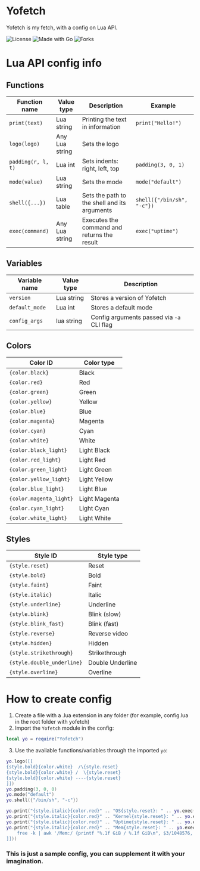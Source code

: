 # Yofetch
Yofetch is my fetch, with a config on Lua API.

![License](https://img.shields.io/github/license/TheMomer/yofetch?style=for-the-badge)
![Made with Go](https://img.shields.io/badge/Made%20with-Go-blue?style=for-the-badge&logo=go)
![Forks](https://img.shields.io/github/forks/TheMomer/yofetch?style=for-the-badge)

# Lua API config info

## Functions
| Function name       | Value type           | Description                                  | Example                    |
|---------------------|----------------------|----------------------------------------------|----------------------------|
| `print(text)`       | Lua string           | Printing the text in information             | `print("Hello!")`          |
| `logo(logo)`        | Any Lua string       | Sets the logo                                |                            |
| `padding(r, l, t)`  | Lua int              | Sets indents: right, left, top               | `padding(3, 0, 1)`         |
| `mode(value)`       | Lua string           | Sets the mode                                | `mode("default")`          | 
| `shell({...})`      | Lua table            | Sets the path to the shell and its arguments | `shell({"/bin/sh", "-c"})` |
| `exec(command)`     | Any Lua string       | Executes the command and returns the result  | `exec("uptime")`           |

## Variables
| Variable name        | Value type       | Description                               |
|----------------------|------------------|-------------------------------------------|
| `version`            | Lua string       | Stores a version of Yofetch               |
| `default_mode`       | Lua int          | Stores a default mode                     |
| `config_args`        | lua string       | Config arguments passed via `-a` CLI flag |

## Colors
| Color ID                | Color type     |
|-------------------------|----------------|
| `{color.black}`         | Black          |
| `{color.red}`           | Red            |
| `{color.green}`         | Green          |
| `{color.yellow}`        | Yellow         |
| `{color.blue}`          | Blue           |
| `{color.magenta}`       | Magenta        |
| `{color.cyan}`          | Cyan           |
| `{color.white}`         | White          |
| `{color.black_light}`   | Light Black    |
| `{color.red_light}`     | Light Red      |
| `{color.green_light}`   | Light Green    |
| `{color.yellow_light}`  | Light Yellow   |
| `{color.blue_light}`    | Light Blue     |
| `{color.magenta_light}` | Light Magenta  |
| `{color.cyan_light}`    | Light Cyan     |
| `{color.white_light}`   | Light White    |

## Styles
| Style ID                   | Style type         |
|----------------------------|--------------------|
| `{style.reset}`            | Reset              |
| `{style.bold}`             | Bold               |
| `{style.faint}`            | Faint              |
| `{style.italic}`           | Italic             |
| `{style.underline}`        | Underline          |
| `{style.blink}`            | Blink (slow)       |
| `{style.blink_fast}`       | Blink (fast)       |
| `{style.reverse}`          | Reverse video      |
| `{style.hidden}`           | Hidden             |
| `{style.strikethrough}`    | Strikethrough      |
| `{style.double_underline}` | Double Underline   |
| `{style.overline}`         | Overline           |


# How to create config
1) Create a file with a .lua extension in any folder (for example, config.lua in the root folder with yofetch)
2) Import the `Yofetch` module in the config:
```lua
local yo = require("Yofetch")
```
3) Use the available functions/variables through the imported `yo`:
```lua
yo.logo([[
{style.bold}{color.white}  /\{style.reset}
{style.bold}{color.white} /  \{style.reset}
{style.bold}{color.white} ----{style.reset}
]])
yo.padding(3, 0, 0)
yo.mode("default")
yo.shell({"/bin/sh", "-c"})

yo.print("{style.italic}{color.red}" .. "OS{style.reset}: " .. yo.exec(". /etc/os-release; echo $PRETTY_NAME $(uname -m)"))
yo.print("{style.italic}{color.red}" .. "Kernel{style.reset}: " .. yo.exec("echo $(uname -r)"))
yo.print("{style.italic}{color.red}" .. "Uptime{style.reset}: " .. yo.exec("echo $(uptime -p | sed 's/^up //')"))
yo.print("{style.italic}{color.red}" .. "Mem{style.reset}: " .. yo.exec([[
    free -k | awk '/Mem:/ {printf "%.1f GiB / %.1f GiB\n", $3/1048576, $2/1048576}'
]]))
```

### This is just a sample config, you can supplement it with your imagination.
